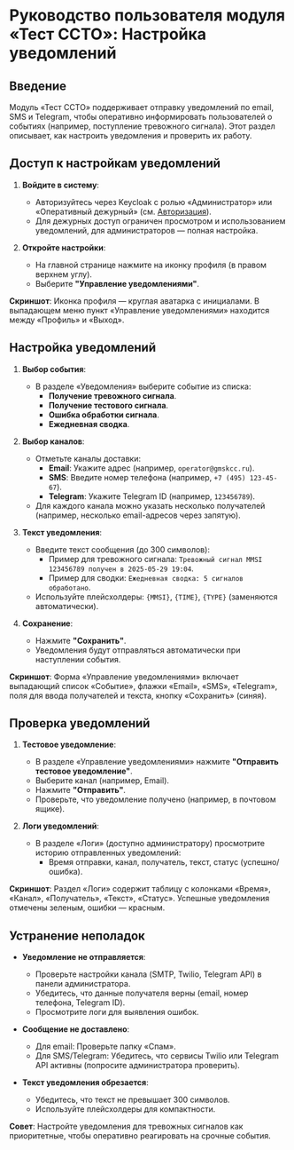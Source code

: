 # Руководство пользователя модуля «Тест ССТО»: Настройка уведомлений

## Введение
Модуль «Тест ССТО» поддерживает отправку уведомлений по email, SMS и Telegram, чтобы оперативно информировать пользователей о событиях (например, поступление тревожного сигнала). Этот раздел описывает, как настроить уведомления и проверить их работу.

## Доступ к настройкам уведомлений
1. **Войдите в систему**:
   - Авторизуйтесь через Keycloak с ролью «Администратор» или «Оперативный дежурный» (см. [Авторизация](#авторизация)).
   - Для дежурных доступ ограничен просмотром и использованием уведомлений, для администраторов — полная настройка.

2. **Откройте настройки**:
   - На главной странице нажмите на иконку профиля (в правом верхнем углу).
   - Выберите **"Управление уведомлениями"**.

**Скриншот**: Иконка профиля — круглая аватарка с инициалами. В выпадающем меню пункт «Управление уведомлениями» находится между «Профиль» и «Выход».

## Настройка уведомлений
1. **Выбор события**:
   - В разделе «Уведомления» выберите событие из списка:
     - **Получение тревожного сигнала**.
     - **Получение тестового сигнала**.
     - **Ошибка обработки сигнала**.
     - **Ежедневная сводка**.

2. **Выбор каналов**:
   - Отметьте каналы доставки:
     - **Email**: Укажите адрес (например, `operator@gmskcc.ru`).
     - **SMS**: Введите номер телефона (например, `+7 (495) 123-45-67`).
     - **Telegram**: Укажите Telegram ID (например, `123456789`).
   - Для каждого канала можно указать несколько получателей (например, несколько email-адресов через запятую).

3. **Текст уведомления**:
   - Введите текст сообщения (до 300 символов):
     - Пример для тревожного сигнала: `Тревожный сигнал MMSI 123456789 получен в 2025-05-29 19:04`.
     - Пример для сводки: `Ежедневная сводка: 5 сигналов обработано`.
   - Используйте плейсхолдеры: `{MMSI}`, `{TIME}`, `{TYPE}` (заменяются автоматически).

4. **Сохранение**:
   - Нажмите **"Сохранить"**.
   - Уведомления будут отправляться автоматически при наступлении события.

**Скриншот**: Форма «Управление уведомлениями» включает выпадающий список «Событие», флажки «Email», «SMS», «Telegram», поля для ввода получателей и текста, кнопку «Сохранить» (синяя).

## Проверка уведомлений
1. **Тестовое уведомление**:
   - В разделе «Управление уведомлениями» нажмите **"Отправить тестовое уведомление"**.
   - Выберите канал (например, Email).
   - Нажмите **"Отправить"**.
   - Проверьте, что уведомление получено (например, в почтовом ящике).

2. **Логи уведомлений**:
   - В разделе «Логи» (доступно администратору) просмотрите историю отправленных уведомлений:
     - Время отправки, канал, получатель, текст, статус (успешно/ошибка).

**Скриншот**: Раздел «Логи» содержит таблицу с колонками «Время», «Канал», «Получатель», «Текст», «Статус». Успешные уведомления отмечены зеленым, ошибки — красным.

## Устранение неполадок
- **Уведомление не отправляется**:
  - Проверьте настройки канала (SMTP, Twilio, Telegram API) в панели администратора.
  - Убедитесь, что данные получателя верны (email, номер телефона, Telegram ID).
  - Просмотрите логи для выявления ошибок.

- **Сообщение не доставлено**:
  - Для email: Проверьте папку «Спам».
  - Для SMS/Telegram: Убедитесь, что сервисы Twilio или Telegram API активны (попросите администратора проверить).

- **Текст уведомления обрезается**:
  - Убедитесь, что текст не превышает 300 символов.
  - Используйте плейсхолдеры для компактности.

**Совет**: Настройте уведомления для тревожных сигналов как приоритетные, чтобы оперативно реагировать на срочные события.
